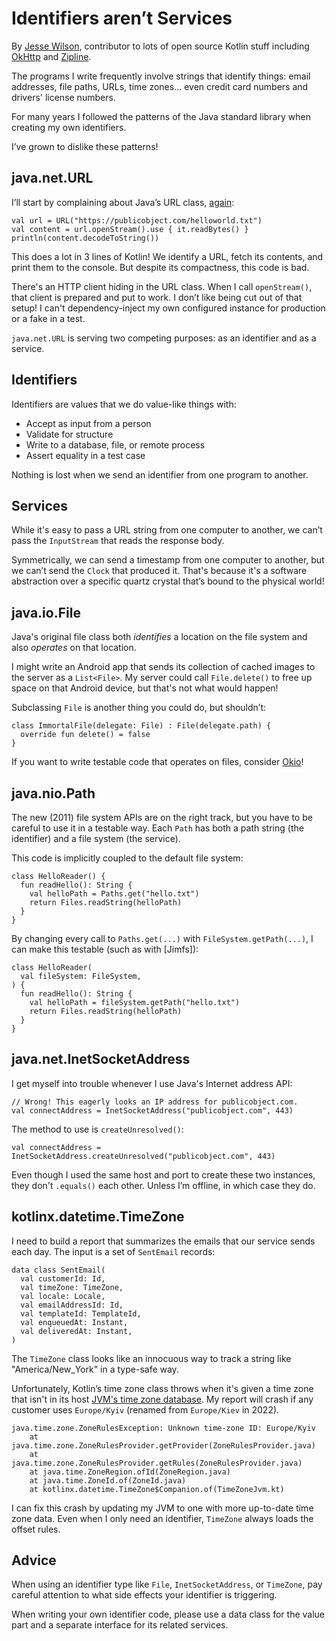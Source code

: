 Identifiers aren’t Services
===========================

By [Jesse Wilson][jesse_wilson], contributor to lots of open source Kotlin stuff including
[OkHttp][okhttp] and [Zipline][zipline].


The programs I write frequently involve strings that identify things: email
addresses, file paths, URLs, time zones... even credit card numbers and drivers'
license numbers.

For many years I followed the patterns of the Java standard library when
creating my own identifiers.

I’ve grown to dislike these patterns!

java.net.URL
------------

I’ll start by complaining about Java’s URL class, [again][url_blog_post]:

```
val url = URL("https://publicobject.com/helloworld.txt")
val content = url.openStream().use { it.readBytes() }
println(content.decodeToString())
```

This does a lot in 3 lines of Kotlin! We identify a URL, fetch its contents, and
print them to the console. But despite its compactness, this code is bad.

There's an HTTP client hiding in the URL class. When I call `openStream()`, that
client is prepared and put to work. I don’t like being cut out of that setup! I
can't dependency-inject my own configured instance for production or a fake in a
test.

`java.net.URL` is serving two competing purposes: as an identifier and as a
service.

Identifiers
-----------

Identifiers are values that we do value-like things with:

 - Accept as input from a person
 - Validate for structure
 - Write to a database, file, or remote process
 - Assert equality in a test case

Nothing is lost when we send an identifier from one program to another.

Services
--------

While it's easy to pass a URL string from one computer to another, we can’t pass
the `InputStream` that reads the response body.

Symmetrically, we can send a timestamp from one computer to another, but we
can’t send the `Clock` that produced it. That's because it's a software
abstraction over a specific quartz crystal that’s bound to the physical world!

java.io.File
------------

Java's original file class both _identifies_ a location on the file system and
also _operates_ on that location.

I might write an Android app that sends its collection of cached images to the
server as a `List<File>`. My server could call `File.delete()` to free up space
on that Android device, but that's not what would happen!

Subclassing `File` is another thing you could do, but shouldn’t:

```
class ImmortalFile(delegate: File) : File(delegate.path) {
  override fun delete() = false
}
```

If you want to write testable code that operates on files, consider
[Okio][okio]!

java.nio.Path
-------------

The new (2011) file system APIs are on the right track, but you have to be
careful to use it in a testable way. Each `Path` has both a path string (the
identifier) and a file system (the service).

This code is implicitly coupled to the default file system:

```
class HelloReader() {
  fun readHello(): String {
    val helloPath = Paths.get("hello.txt")
    return Files.readString(helloPath)
  }
}
```

By changing every call to `Paths.get(...)` with `FileSystem.getPath(...)`, I can
make this testable (such as with [Jimfs]):

```
class HelloReader(
  val fileSystem: FileSystem,
) {
  fun readHello(): String {
    val helloPath = fileSystem.getPath("hello.txt")
    return Files.readString(helloPath)
  }
}
```

java.net.InetSocketAddress
--------------------------

I get myself into trouble whenever I use Java's Internet address API:

```
// Wrong! This eagerly looks an IP address for publicobject.com.
val connectAddress = InetSocketAddress("publicobject.com", 443)
```

The method to use is `createUnresolved()`:

```
val connectAddress = InetSocketAddress.createUnresolved("publicobject.com", 443)
```

Even though I used the same host and port to create these two instances, they
don't `.equals()` each other. Unless I’m offline, in which case they do.


kotlinx.datetime.TimeZone
-------------------------

I need to build a report that summarizes the emails that our service sends each
day. The input is a set of `SentEmail` records:

```
data class SentEmail(
  val customerId: Id,
  val timeZone: TimeZone,
  val locale: Locale,
  val emailAddressId: Id,
  val templateId: TemplateId,
  val enqueuedAt: Instant,
  val deliveredAt: Instant,
)
```

The `TimeZone` class looks like an innocuous way to track a string like
"America/New_York" in a type-safe way.

Unfortunately, Kotlin’s time zone class throws when it's given a time zone that
isn't in its host [JVM's time zone database][jvm_tzdb]. My report will crash if
any customer uses `Europe/Kyiv` (renamed from `Europe/Kiev` in 2022).

```
java.time.zone.ZoneRulesException: Unknown time-zone ID: Europe/Kyiv
	at java.time.zone.ZoneRulesProvider.getProvider(ZoneRulesProvider.java)
	at java.time.zone.ZoneRulesProvider.getRules(ZoneRulesProvider.java)
	at java.time.ZoneRegion.ofId(ZoneRegion.java)
	at java.time.ZoneId.of(ZoneId.java)
	at kotlinx.datetime.TimeZone$Companion.of(TimeZoneJvm.kt)
```

I can fix this crash by updating my JVM to one with more up-to-date time zone
data. Even when I only need an identifier, `TimeZone` always loads the offset
rules.

Advice
------

When using an identifier type like `File`, `InetSocketAddress`, or `TimeZone`,
pay careful attention to what side effects your identifier is triggering.

When writing your own identifier code, please use a data class for the value
part and a separate interface for its related services.


[jesse_wilson]: https://publicobject.com/
[jvm_tzdb]: https://www.oracle.com/java/technologies/tzdata-versions.html
[okhttp]: https://square.github.io/okhttp/
[okio]: https://square.github.io/okio/
[url_blog_post]: https://developer.squareup.com/blog/okhttps-new-url-class/
[zipline]: https://github.com/cashapp/zipline/
